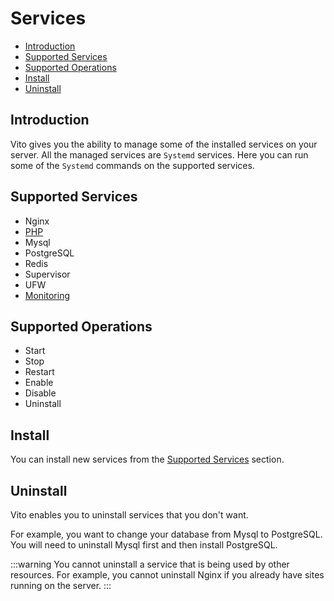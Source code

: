 # Services

- [Introduction](#introduction)
- [Supported Services](#supported-services)
- [Supported Operations](#supported-operations)
- [Install](#install)
- [Uninstall](#uninstall)

## Introduction

Vito gives you the ability to manage some of the installed services on your server. All the managed services are
`Systemd` services. Here you can run some of the `Systemd` commands on the supported services.

## Supported Services

- Nginx
- [PHP](./php)
- Mysql
- PostgreSQL
- Redis
- Supervisor
- UFW
- [Monitoring](./monitoring)

## Supported Operations

- Start
- Stop
- Restart
- Enable
- Disable
- Uninstall

## Install

You can install new services from the [Supported Services](#supported-services) section.

## Uninstall

Vito enables you to uninstall services that you don't want.

For example, you want to change your database from Mysql to PostgreSQL. You will need to uninstall Mysql first and then
install PostgreSQL.

:::warning
You cannot uninstall a service that is being used by other resources. For example, you cannot uninstall Nginx if you
already have sites running on the server.
:::
